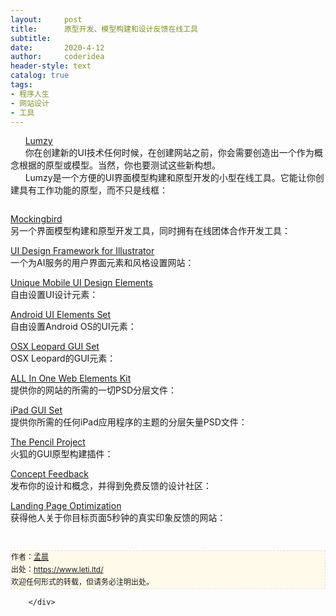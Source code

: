 ```yaml
---
layout:     post
title:      原型开发、模型构建和设计反馈在线工具
subtitle:   
date:       2020-4-12
author:     coderidea
header-style: text
catalog: true
tags:
- 程序人生
- 网站设计
- 工具
--- 
```

<div class="postBody">
			<div id="cnblogs_post_body" class="blogpost-body"><p>      <a href="http://www.lumzy.com/">Lumzy</a><br />      你在创建新的UI技术任何时候，在创建网站之前，你会需要创造出一个作为概念根据的原型或模型。当然，你也要测试这些新构想。<br />      Lumzy是一个方便的UI界面模型构建和原型开发的小型在线工具。它能让你创建具有工作功能的原型，而不只是线框：</p>
<p><a href="http://www.lumzy.com/"><img src="http://media.smashingmagazine.com/cdn_smash/wp-content/uploads/2011/01/lumzy.jpg" alt="" border="0" /></a></p>
<p><a href="https://gomockingbird.com/">Mockingbird</a><br />另一个界面模型构建和原型开发工具，同时拥有在线团体合作开发工具：<br /><a href="http://gomockingbird.com/"><img src="http://media.smashingmagazine.com/cdn_smash/wp-content/uploads/2011/01/mockingbird.jpg" alt="" border="0" /></a></p>
<p><a href="http://www.webalys.com/design-interface-application-framework.php">UI Design Framework for Illustrator</a><br />一个为AI服务的用户界面元素和风格设置网站：<br /><a href="http://www.webalys.com/design-interface-application-framework.php"><img src="http://media.smashingmagazine.com/cdn_smash/wp-content/uploads/2011/01/uidesignframework.jpg" alt="" border="0" /></a></p>
<p><a href="http://www.fullcreative.com/2010/10/mobility-a-free-set-of-mobile-ui-design-elements/">Unique Mobile UI Design Elements</a><br />自由设置UI设计元素：<br /><a href="http://www.fullcreative.com/2010/10/mobility-a-free-set-of-mobile-ui-design-elements/"><img src="http://media.smashingmagazine.com/cdn_smash/wp-content/uploads/2011/01/full.jpg" alt="" border="0" /></a></p>
<p><a href="http://www.webdesignshock.com/freebies/free-photoshop-android-interface-gui/">Android UI Elements Set</a><br />自由设置Android OS的UI元素：<br /><a href="http://www.webdesignshock.com/freebies/free-photoshop-android-interface-gui/"><img src="http://media.smashingmagazine.com/cdn_smash/wp-content/uploads/2011/01/androidui.jpg" alt="" border="0" /></a></p>
<p><a href="http://www.tutorialshock.com/freebie/mac-osx-leopard-gui-set/">OSX Leopard GUI Set</a><br />OSX Leopard的GUI元素：<br /><a href="http://www.tutorialshock.com/freebie/mac-osx-leopard-gui-set/"><img src="http://media.smashingmagazine.com/cdn_smash/wp-content/uploads/2011/01/leopardui.jpg" alt="" border="0" /></a></p>
<p><a href="http://bestblogbox.com/freebies/all-in-one-web-elements-kit/">ALL In One Web Elements Kit</a><br />提供你的网站的所需的一切PSD分层文件：<br /><a href="http://bestblogbox.com/freebies/all-in-one-web-elements-kit/"><img src="http://media.smashingmagazine.com/cdn_smash/wp-content/uploads/2011/01/elements.jpg" alt="" border="0" /></a></p>
<p><a href="http://www.teehanlax.com/blog/2010/02/01/ipad-gui-psd/">iPad GUI Set</a><br />提供你所需的任何iPad应用程序的主题的分层矢量PSD文件：<br /><a href="http://www.teehanlax.com/blog/2010/02/01/ipad-gui-psd/"><img src="http://media.smashingmagazine.com/cdn_smash/wp-content/uploads/2011/01/ipadgui.jpg" alt="" border="0" /></a></p>
<p><a href="http://pencil.evolus.vn/en-US/Home.aspx">The Pencil Project</a><br />火狐的GUI原型构建插件：<br /><a href="http://pencil.evolus.vn/en-US/Home.aspx"><img src="http://media.smashingmagazine.com/cdn_smash/wp-content/uploads/2011/01/stencil.jpg" alt="" border="0" /></a></p>
<p><a href="http://www.conceptfeedback.com/">Concept Feedback</a><br />发布你的设计和概念，并得到免费反馈的设计社区：<br /><a href="http://www.conceptfeedback.com/"><img src="http://media.smashingmagazine.com/cdn_smash/wp-content/uploads/2011/01/concept.jpg" alt="" border="0" /></a></p>
<p><a href="http://fivesecondtest.com/">Landing Page Optimization</a><br />获得他人关于你目标页面5秒钟的真实印象反馈的网站：<br /><a href="http://fivesecondtest.com/"><img src="http://media.smashingmagazine.com/cdn_smash/wp-content/uploads/2011/01/fivesecond.jpg" alt="" border="0" /></a></p>


<div id="ckepop"> </div>
<div>
<p id="PSignature" style="line-height:20px;background:#FFFAEA no-repeat 2% 50%;font-size:12px;border:#e0e0e0 1px dashed;">作者：<a href="https://www.leti.ltd/">孟晨</a> <br /> 出处：<a href="https://www.leti.ltd/">https://www.leti.ltd/</a> <br />欢迎任何形式的转载，但请务必注明出处。</p>
</div></div><div id="MySignature"></div>
<div class="clear"></div>
<div id="blog_post_info_block">
<div id="BlogPostCategory"></div>
<div id="EntryTag"></div>
<div id="blog_post_info">
</div>
<div class="clear"></div>
<div id="post_next_prev"></div>
</div>


		</div>